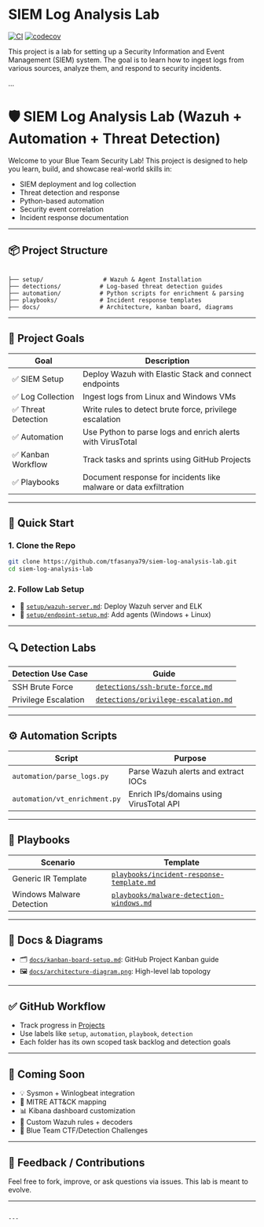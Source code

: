 # SIEM Log Analysis Lab

[![CI](https://github.com/tfasanya79/siem-log-analysis-lab/actions/workflows/coverage.yml/badge.svg)](https://github.com/tfasanya79/siem-log-analysis-lab/actions/workflows/coverage.yml)
[![codecov](https://codecov.io/gh/tfasanya79/siem-log-analysis-lab/branch/main/graph/badge.svg)](https://codecov.io/gh/tfasanya79/siem-log-analysis-lab)

This project is a lab for setting up a Security Information and Event Management (SIEM) system. The goal is to learn how to ingest logs from various sources, analyze them, and respond to security incidents.

...
# 🛡️ SIEM Log Analysis Lab (Wazuh + Automation + Threat Detection)

Welcome to your Blue Team Security Lab! This project is designed to help you learn, build, and showcase real-world skills in:

- SIEM deployment and log collection
- Threat detection and response
- Python-based automation
- Security event correlation
- Incident response documentation

---

## 📦 Project Structure

```

├── setup/                 # Wazuh & Agent Installation
├── detections/           # Log-based threat detection guides
├── automation/           # Python scripts for enrichment & parsing
├── playbooks/            # Incident response templates
├── docs/                 # Architecture, kanban board, diagrams

````

---

## 🎯 Project Goals

| Goal | Description |
|------|-------------|
| ✅ SIEM Setup | Deploy Wazuh with Elastic Stack and connect endpoints |
| ✅ Log Collection | Ingest logs from Linux and Windows VMs |
| ✅ Threat Detection | Write rules to detect brute force, privilege escalation |
| ✅ Automation | Use Python to parse logs and enrich alerts with VirusTotal |
| ✅ Kanban Workflow | Track tasks and sprints using GitHub Projects |
| ✅ Playbooks | Document response for incidents like malware or data exfiltration |

---

## 🚀 Quick Start

### 1. Clone the Repo

```bash
git clone https://github.com/tfasanya79/siem-log-analysis-lab.git
cd siem-log-analysis-lab
````

### 2. Follow Lab Setup

* 📁 [`setup/wazuh-server.md`](setup/wazuh-server.md): Deploy Wazuh server and ELK
* 📁 [`setup/endpoint-setup.md`](setup/endpoint-setup.md): Add agents (Windows + Linux)

---

## 🔍 Detection Labs

| Detection Use Case   | Guide                                                                      |
| -------------------- | -------------------------------------------------------------------------- |
| SSH Brute Force      | [`detections/ssh-brute-force.md`](detections/ssh-brute-force.md)           |
| Privilege Escalation | [`detections/privilege-escalation.md`](detections/privilege-escalation.md) |

---

## ⚙️ Automation Scripts

| Script                        | Purpose                                 |
| ----------------------------- | --------------------------------------- |
| `automation/parse_logs.py`    | Parse Wazuh alerts and extract IOCs     |
| `automation/vt_enrichment.py` | Enrich IPs/domains using VirusTotal API |

---

## 📘 Playbooks

| Scenario                  | Template                                                                             |
| ------------------------- | ------------------------------------------------------------------------------------ |
| Generic IR Template       | [`playbooks/incident-response-template.md`](playbooks/incident-response-template.md) |
| Windows Malware Detection | [`playbooks/malware-detection-windows.md`](playbooks/malware-detection-windows.md)   |

---

## 🧠 Docs & Diagrams

* 🗂 [`docs/kanban-board-setup.md`](docs/kanban-board-setup.md): GitHub Project Kanban guide
* 🖼 [`docs/architecture-diagram.png`](docs/architecture-diagram.png): High-level lab topology

---

## ✅ GitHub Workflow

* Track progress in [Projects](../../projects)
* Use labels like `setup`, `automation`, `playbook`, `detection`
* Each folder has its own scoped task backlog and detection goals

---

## 🤖 Coming Soon

* 💡 Sysmon + Winlogbeat integration
* 📡 MITRE ATT\&CK mapping
* 📊 Kibana dashboard customization
* 🧪 Custom Wazuh rules + decoders
* 🎯 Blue Team CTF/Detection Challenges

---

## 💬 Feedback / Contributions

Feel free to fork, improve, or ask questions via issues. This lab is meant to evolve.

---

````

---

